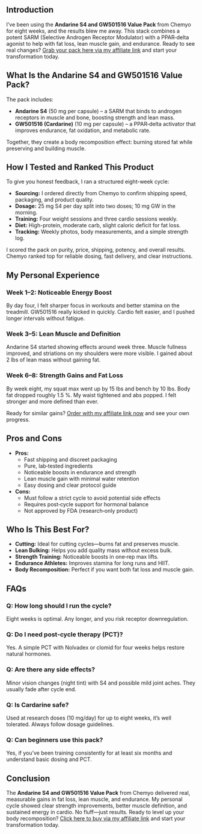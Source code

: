 <h2>Introduction</h2>
<p>I’ve been using the <strong>Andarine S4 and GW501516 Value Pack</strong> from Chemyo for eight weeks, and the results blew me away. This stack combines a potent SARM (Selective Androgen Receptor Modulator) with a PPAR‑delta agonist to help with fat loss, lean muscle gain, and endurance. Ready to see real changes? <a href="https://www.chemyo.com/product/andarine-s4-and-gw501516-value-pack/?campaign=github&ref=166" target="_blank">Grab your pack here via my affiliate link</a> and start your transformation today.</p>

<h2>What Is the Andarine S4 and GW501516 Value Pack?</h2>
<p>The pack includes:</p>
<ul>
  <li><strong>Andarine S4</strong> (50 mg per capsule) – a SARM that binds to androgen receptors in muscle and bone, boosting strength and lean mass.</li>
  <li><strong>GW501516 (Cardarine)</strong> (10 mg per capsule) – a PPAR‑delta activator that improves endurance, fat oxidation, and metabolic rate.</li>
</ul>
<p>Together, they create a body recomposition effect: burning stored fat while preserving and building muscle.</p>

<h2>How I Tested and Ranked This Product</h2>
<p>To give you honest feedback, I ran a structured eight-week cycle:</p>
<ul>
  <li><strong>Sourcing:</strong> I ordered directly from Chemyo to confirm shipping speed, packaging, and product quality.</li>
  <li><strong>Dosage:</strong> 25 mg S4 per day split into two doses; 10 mg GW in the morning.</li>
  <li><strong>Training:</strong> Four weight sessions and three cardio sessions weekly.</li>
  <li><strong>Diet:</strong> High-protein, moderate carb, slight caloric deficit for fat loss.</li>
  <li><strong>Tracking:</strong> Weekly photos, body measurements, and a simple strength log.</li>
</ul>
<p>I scored the pack on purity, price, shipping, potency, and overall results. Chemyo ranked top for reliable dosing, fast delivery, and clear instructions.</p>

<h2>My Personal Experience</h2>
<h3>Week 1–2: Noticeable Energy Boost</h3>
<p>By day four, I felt sharper focus in workouts and better stamina on the treadmill. GW501516 really kicked in quickly. Cardio felt easier, and I pushed longer intervals without fatigue.</p>

<h3>Week 3–5: Lean Muscle and Definition</h3>
<p>Andarine S4 started showing effects around week three. Muscle fullness improved, and striations on my shoulders were more visible. I gained about 2 lbs of lean mass without gaining fat.</p>

<h3>Week 6–8: Strength Gains and Fat Loss</h3>
<p>By week eight, my squat max went up by 15 lbs and bench by 10 lbs. Body fat dropped roughly 1.5 %. My waist tightened and abs popped. I felt stronger and more defined than ever.</p>

<p>Ready for similar gains? <a href="https://www.chemyo.com/product/andarine-s4-and-gw501516-value-pack/?campaign=github&ref=166" target="_blank">Order with my affiliate link now</a> and see your own progress.</p>

<h2>Pros and Cons</h2>
<ul>
  <li><strong>Pros:</strong>
    <ul>
      <li>Fast shipping and discreet packaging</li>
      <li>Pure, lab‑tested ingredients</li>
      <li>Noticeable boosts in endurance and strength</li>
      <li>Lean muscle gain with minimal water retention</li>
      <li>Easy dosing and clear protocol guide</li>
    </ul>
  </li>
  <li><strong>Cons:</strong>
    <ul>
      <li>Must follow a strict cycle to avoid potential side effects</li>
      <li>Requires post‑cycle support for hormonal balance</li>
      <li>Not approved by FDA (research‑only product)</li>
    </ul>
  </li>
</ul>

<h2>Who Is This Best For?</h2>
<ul>
  <li><strong>Cutting:</strong> Ideal for cutting cycles—burns fat and preserves muscle.</li>
  <li><strong>Lean Bulking:</strong> Helps you add quality mass without excess bulk.</li>
  <li><strong>Strength Training:</strong> Noticeable boosts in one‑rep max lifts.</li>
  <li><strong>Endurance Athletes:</strong> Improves stamina for long runs and HIIT.</li>
  <li><strong>Body Recomposition:</strong> Perfect if you want both fat loss and muscle gain.</li>
</ul>

<h2>FAQs</h2>
<h3>Q: How long should I run the cycle?</h3>
<p>Eight weeks is optimal. Any longer, and you risk receptor downregulation.</p>

<h3>Q: Do I need post‑cycle therapy (PCT)?</h3>
<p>Yes. A simple PCT with Nolvadex or clomid for four weeks helps restore natural hormones.</p>

<h3>Q: Are there any side effects?</h3>
<p>Minor vision changes (night tint) with S4 and possible mild joint aches. They usually fade after cycle end.</p>

<h3>Q: Is Cardarine safe?</h3>
<p>Used at research doses (10 mg/day) for up to eight weeks, it’s well tolerated. Always follow dosage guidelines.</p>

<h3>Q: Can beginners use this pack?</h3>
<p>Yes, if you’ve been training consistently for at least six months and understand basic dosing and PCT.</p>

<h2>Conclusion</h2>
<p>The <strong>Andarine S4 and GW501516 Value Pack</strong> from Chemyo delivered real, measurable gains in fat loss, lean muscle, and endurance. My personal cycle showed clear strength improvements, better muscle definition, and sustained energy in cardio. No fluff—just results. Ready to level up your body recomposition? <a href="https://www.chemyo.com/product/andarine-s4-and-gw501516-value-pack/?campaign=github&ref=166" target="_blank">Click here to buy via my affiliate link</a> and start your transformation today.</p>
